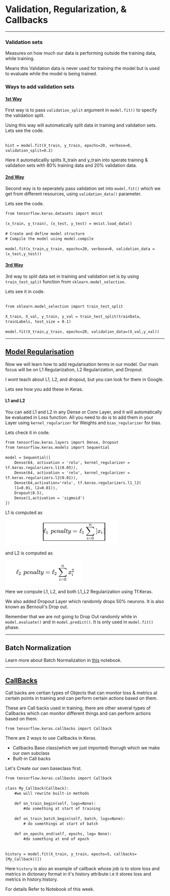 # Validation, Regularization, & Callbacks
----

### Validation sets 

Measures on how much our data is performing outside the training data, while training. 

Means this Validation data is never used for training the model but is used to evaluate while the model is being trained.

### Ways to add validation sets

#### <u> 1st Way</u>

First way is to pass `validation_split` argument in `model.fit()` to specify the validation split.

Using this way will automatically split data in training and validation sets. Lets see the code.

```python3

hist = model.fit(X_train, y_train, epochs=20, verbose=0, validation_split=0.2)

```

Here it automaticallly splits X_train and y_train into sperate training & validation sets with 80% training data and 20% validation data.

#### <u> 2nd Way </u>

Second way is to seperately pass validation set into `model.fit()` which we get from different resources, using `validation_data()` parameter.

Lets see the code.
```python3
from tensorflow.keras.datasets import mnist

(x_train, y_train), (x_test, y_test) = mnist.load_data()

# Create and define model structure
# Compile the model using model.compile

model.fit(x_train,y_train, epochs=20, verbose=0, validation_data = (x_test,y_test))

```

#### <u> 3rd Way </u>

3rd way to split data set in training and validation set is by using `train_test_split` function from `sklearn.model_selection`.

Lets see it in code.

```python3

from sklearn.model_selection import train_test_split

X_train, X_val, y_train, y_val = train_test_split(trainData, trainLabels, test_size = 0.1)

model.fit(X_train,y_train, epochs=20, validation_data=(X_val,y_val))
```
----

## <u> Model Regularisation</u>

Now we will learn how to add regularisation terms in our model. Our main focus will be on L1 Regularization, L2 Regularization, and Dropout.

I wont teach about L1, L2, and dropout, but you can look for them in Google. 

Lets see how you add these in Keras.

#### L1 and L2
You can add L1 and L2 in any Dense or Conv Layer, and it will automatically be evaluated in Loss function. All you need to do is to add them in your Layer using `kernel_regularizer` for Weights and `bias_regularizer` for bias.

Lets check it in code.

```python3
from tensorflow.keras.layers import Dense, Dropout
from tensorflow.keras.models import Sequential

model = Sequential([
    Dense(64, activation = 'relu', kernel_regularizer = tf.keras.regularizers.l1(0.05)),
    Dense(64, activation = 'relu', kernel_regularizer = tf.keras.regularizers.l2(0.01)),
    Dense(64,activation='relu', tf.keras.regularizers.l1_l2(
    l1=0.01, l2=0.01)),
    Dropout(0.5),
    Dense(1,activation = 'sigmoid')
])

```

L1 is computed as 

<img src=0.png></img>

and L2 is computed as

<img src=1.png></img>

Here we compute L1, L2, and both L1_L2 Regularization using Tf.Keras.

We also added Dropout Layer which randomly drops 50% neurons. It is also known as Bernouli's Drop out.

Remember that we are not going to Drop Out randomly while in `model.evaluate()` and in `model.predict()`. It is only used in `model.fit()` phase.

---

## Batch Normalization

Learn more about Batch Normalization in [this](Batch%20normalisation.ipynb) notebook.

----

## <u> CallBacks </u>

Call backs are certian types of Objects that can monitor loss & metrics at certain points in training and can perform certain actions based on them.

These are Call backs used in training, there are other several types of Callbacks which can monitor different things and can perform actions based on them.

```python3
from tensorflow.keras.callbacks import Callback
```

There are 2 ways to use Callbacks in Keras.
- Callbacks Base class(which we just imported) thorugh which we make our own subclass
- Built-in Call backs

Let's Create our own baseclass first.

```python3
from tensorflow.keras.callbacks import Callback

class My_Callback(Callback):
    #we will rewrite built-in methods

    def on_train_begin(self, logs=None):
        #do something at start of training
    
    def on_train_batch_begin(self, batch, logs=None):
        # do somethings at start of batch

    def on_epochs_end(self, epochs, log= None):
        #do something at end of epoch


history = model.fit(X_train, y_train, epochs=5, callbacks=[My_Callback()])

```

Here `history` is also an example of callback whose job is to store loss and metrics in dictonary format in it's history attribute i.e it stores loss and metrics in history.history.

For details Refer to Notebook of this week.